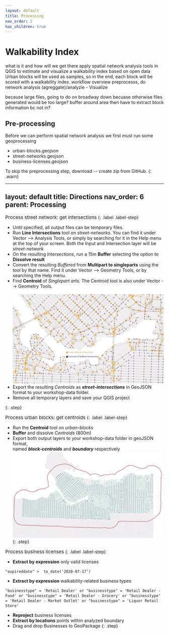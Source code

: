 ```yaml
---
layout: default
title: Processing
nav_order: 2
has_children: true
---
```

# Walkability Index
what is it and how will we get there
apply spatial network analysis tools in QGIS to estimate and visualize a walkability index based on open data
Urban blocks will be used as samples, so in the end, each block will be scored with a walkability index.
workflow overview 
preprocesss, do network analysis (agreggate)/analyzie - Visualize 

because large files, going to do on broadway down becuase otherwise files generated would be too large? 
buffer around area 
then have to extract block information bc not in? 

## Pre-processing 
Before we can perform spatial network analysis we first must run some geoprocessing 


- urban-blocks.geojson
- street-networks.geojson
- business-licenses.geojson

To skip the preprocessing step, download -- create zip from GitHub.
{: .warn}

---
layout: default
title: Directions
nav_order: 6
parent: Processing
---

<span style="font-size:15px;"> Process street network: get intersections</span> 
{: .label .label-step}

* Until specified, all output files can be temporary files. 
* Run **Line Intersections** tool on <i>street-networks</i>. You can find it under Vector --> Analysis Tools, or simply by searching for it in the Help menu at the top of your screen. Both the Input and Intersection layer will be <i>street-network</i>
* On the resulting <i>Intersections</i>, run a 15m <b>Buffer</b> selecting the option to **Dissolve result** 
* Convert  the resulting <i>Buffered</i> from <b>Multipart to singleparts</b> using the tool by that name. Find it under Vector --> Geometry Tools, or by searching the Help menu. 
* Find <b>Centroid</b> of <i>Singlepart arts</i>. The Centroid tool is also under Vector --> Geometry Tools. <br><br>
![intersections-vs-centroids](./images/intersections-vs-centroids_20230219.jpg)
* Export the resulting <i>Centroids</i> as ***street-intersections*** in GeoJSON format to your workshop-data folder.
* Remove all temporary layers and save your QGIS project
<!-- * <b>Extract by locations</b> intersections (within boundary unce. boundary isnt aerial buffer? if so, would have had to find centroids of intersections within that area - this step is unclear whether it wants intersections or buffer centroids - going with centroids for now) maybe can just skip this?  -->
{: .step}


<span style="font-size:15px;"> Process urban blocks: get centroids</span> 
{: .label .label-step}

* Run the <b>Centroid</b> tool on *urban-blocks*
* <b>Buffer</b> and dissolve <i>Centroids</i> (800m)
* Export both output layers to your workshop-data folder in geoJSON format,<br> 
 named ***block-centroids*** and ***boundary*** respectively 
![Preprocess samples](./images/block-centroids_20230220.jpg)
{: .step}


<span style="font-size:15px;"> Process business licenses</span> 
{: .label .label-step}
* <b>Extract by expression</b> only valid licenses
```
"expireddate" >  to_date('2020-07-17’)
```
* <b>Extract by expression</b> walkability-related business types
```
"businesstype" = 'Retail Dealer' or "businesstype" = 'Retail Dealer - Food' or "businesstype" = 'Retail Dealer - Grocery' or "businesstype" = 'Retail Dealer - Market Outlet' or "businesstype" = 'Liquor Retail Store'
```
* <b>Reproject</b> business licenses
* <b>Extract by locations</b> points within analyzed boundary
* Drag and drop Businesses to GeoPackage
{: .step}

